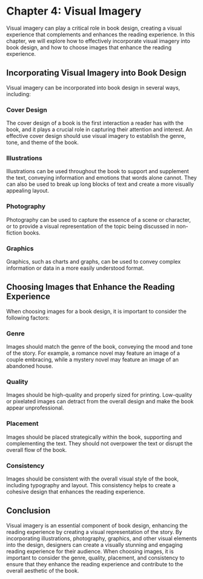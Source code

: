 Chapter 4: Visual Imagery
=========================

Visual imagery can play a critical role in book design, creating a visual experience that complements and enhances the reading experience. In this chapter, we will explore how to effectively incorporate visual imagery into book design, and how to choose images that enhance the reading experience.

Incorporating Visual Imagery into Book Design
---------------------------------------------

Visual imagery can be incorporated into book design in several ways, including:

### Cover Design

The cover design of a book is the first interaction a reader has with the book, and it plays a crucial role in capturing their attention and interest. An effective cover design should use visual imagery to establish the genre, tone, and theme of the book.

### Illustrations

Illustrations can be used throughout the book to support and supplement the text, conveying information and emotions that words alone cannot. They can also be used to break up long blocks of text and create a more visually appealing layout.

### Photography

Photography can be used to capture the essence of a scene or character, or to provide a visual representation of the topic being discussed in non-fiction books.

### Graphics

Graphics, such as charts and graphs, can be used to convey complex information or data in a more easily understood format.

Choosing Images that Enhance the Reading Experience
---------------------------------------------------

When choosing images for a book design, it is important to consider the following factors:

### Genre

Images should match the genre of the book, conveying the mood and tone of the story. For example, a romance novel may feature an image of a couple embracing, while a mystery novel may feature an image of an abandoned house.

### Quality

Images should be high-quality and properly sized for printing. Low-quality or pixelated images can detract from the overall design and make the book appear unprofessional.

### Placement

Images should be placed strategically within the book, supporting and complementing the text. They should not overpower the text or disrupt the overall flow of the book.

### Consistency

Images should be consistent with the overall visual style of the book, including typography and layout. This consistency helps to create a cohesive design that enhances the reading experience.

Conclusion
----------

Visual imagery is an essential component of book design, enhancing the reading experience by creating a visual representation of the story. By incorporating illustrations, photography, graphics, and other visual elements into the design, designers can create a visually stunning and engaging reading experience for their audience. When choosing images, it is important to consider the genre, quality, placement, and consistency to ensure that they enhance the reading experience and contribute to the overall aesthetic of the book.
